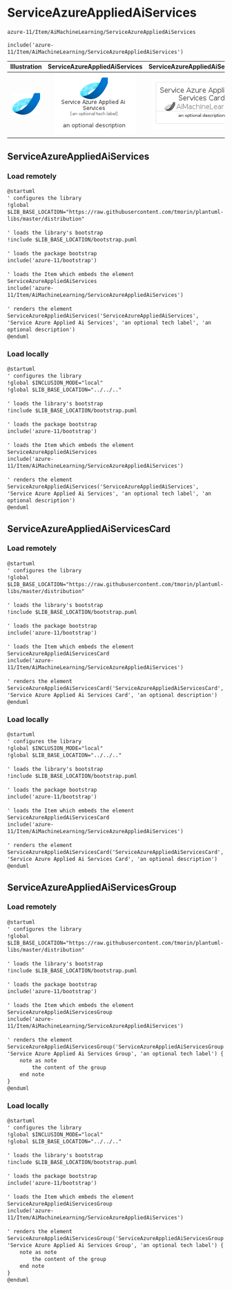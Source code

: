# ServiceAzureAppliedAiServices


```text
azure-11/Item/AiMachineLearning/ServiceAzureAppliedAiServices
```

```text
include('azure-11/Item/AiMachineLearning/ServiceAzureAppliedAiServices')
```



| Illustration | ServiceAzureAppliedAiServices | ServiceAzureAppliedAiServicesCard | ServiceAzureAppliedAiServicesGroup |
| :---: | :---: | :---: | :---: |
| ![illustration for Illustration](../../../azure-11/Item/AiMachineLearning/ServiceAzureAppliedAiServices.png) | ![illustration for ServiceAzureAppliedAiServices](../../../azure-11/Item/AiMachineLearning/ServiceAzureAppliedAiServices.Local.png) | ![illustration for ServiceAzureAppliedAiServicesCard](../../../azure-11/Item/AiMachineLearning/ServiceAzureAppliedAiServicesCard.Local.png) | ![illustration for ServiceAzureAppliedAiServicesGroup](../../../azure-11/Item/AiMachineLearning/ServiceAzureAppliedAiServicesGroup.Local.png) |




## ServiceAzureAppliedAiServices

### Load remotely
```plantuml
@startuml
' configures the library
!global $LIB_BASE_LOCATION="https://raw.githubusercontent.com/tmorin/plantuml-libs/master/distribution"

' loads the library's bootstrap
!include $LIB_BASE_LOCATION/bootstrap.puml

' loads the package bootstrap
include('azure-11/bootstrap')

' loads the Item which embeds the element ServiceAzureAppliedAiServices
include('azure-11/Item/AiMachineLearning/ServiceAzureAppliedAiServices')

' renders the element
ServiceAzureAppliedAiServices('ServiceAzureAppliedAiServices', 'Service Azure Applied Ai Services', 'an optional tech label', 'an optional description')
@enduml
```

### Load locally
```plantuml
@startuml
' configures the library
!global $INCLUSION_MODE="local"
!global $LIB_BASE_LOCATION="../../.."

' loads the library's bootstrap
!include $LIB_BASE_LOCATION/bootstrap.puml

' loads the package bootstrap
include('azure-11/bootstrap')

' loads the Item which embeds the element ServiceAzureAppliedAiServices
include('azure-11/Item/AiMachineLearning/ServiceAzureAppliedAiServices')

' renders the element
ServiceAzureAppliedAiServices('ServiceAzureAppliedAiServices', 'Service Azure Applied Ai Services', 'an optional tech label', 'an optional description')
@enduml
```

## ServiceAzureAppliedAiServicesCard

### Load remotely
```plantuml
@startuml
' configures the library
!global $LIB_BASE_LOCATION="https://raw.githubusercontent.com/tmorin/plantuml-libs/master/distribution"

' loads the library's bootstrap
!include $LIB_BASE_LOCATION/bootstrap.puml

' loads the package bootstrap
include('azure-11/bootstrap')

' loads the Item which embeds the element ServiceAzureAppliedAiServicesCard
include('azure-11/Item/AiMachineLearning/ServiceAzureAppliedAiServices')

' renders the element
ServiceAzureAppliedAiServicesCard('ServiceAzureAppliedAiServicesCard', 'Service Azure Applied Ai Services Card', 'an optional description')
@enduml
```

### Load locally
```plantuml
@startuml
' configures the library
!global $INCLUSION_MODE="local"
!global $LIB_BASE_LOCATION="../../.."

' loads the library's bootstrap
!include $LIB_BASE_LOCATION/bootstrap.puml

' loads the package bootstrap
include('azure-11/bootstrap')

' loads the Item which embeds the element ServiceAzureAppliedAiServicesCard
include('azure-11/Item/AiMachineLearning/ServiceAzureAppliedAiServices')

' renders the element
ServiceAzureAppliedAiServicesCard('ServiceAzureAppliedAiServicesCard', 'Service Azure Applied Ai Services Card', 'an optional description')
@enduml
```

## ServiceAzureAppliedAiServicesGroup

### Load remotely
```plantuml
@startuml
' configures the library
!global $LIB_BASE_LOCATION="https://raw.githubusercontent.com/tmorin/plantuml-libs/master/distribution"

' loads the library's bootstrap
!include $LIB_BASE_LOCATION/bootstrap.puml

' loads the package bootstrap
include('azure-11/bootstrap')

' loads the Item which embeds the element ServiceAzureAppliedAiServicesGroup
include('azure-11/Item/AiMachineLearning/ServiceAzureAppliedAiServices')

' renders the element
ServiceAzureAppliedAiServicesGroup('ServiceAzureAppliedAiServicesGroup', 'Service Azure Applied Ai Services Group', 'an optional tech label') {
    note as note
        the content of the group
    end note
}
@enduml
```

### Load locally
```plantuml
@startuml
' configures the library
!global $INCLUSION_MODE="local"
!global $LIB_BASE_LOCATION="../../.."

' loads the library's bootstrap
!include $LIB_BASE_LOCATION/bootstrap.puml

' loads the package bootstrap
include('azure-11/bootstrap')

' loads the Item which embeds the element ServiceAzureAppliedAiServicesGroup
include('azure-11/Item/AiMachineLearning/ServiceAzureAppliedAiServices')

' renders the element
ServiceAzureAppliedAiServicesGroup('ServiceAzureAppliedAiServicesGroup', 'Service Azure Applied Ai Services Group', 'an optional tech label') {
    note as note
        the content of the group
    end note
}
@enduml
```

